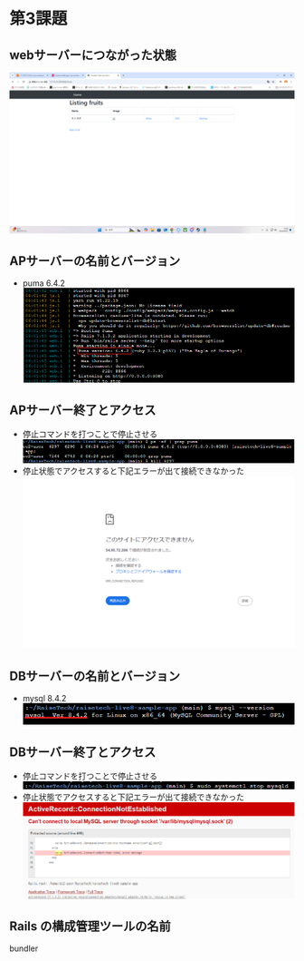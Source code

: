 # 第3課題
## webサーバーにつながった状態
![webサーバー](image/web.png)

## APサーバーの名前とバージョン
- puma 6.4.2
![APサーバー](image/AP.png)

## APサーバー終了とアクセス
- 停止コマンドを打つことで停止させる
![AP停止](image/APteisi.png)
- 停止状態でアクセスすると下記エラーが出て接続できなかった
![APアクセス](image/APakusesu.png)

## DBサーバーの名前とバージョン
- mysql 8.4.2
![DBサーバー](image/DB.png)

## DBサーバー終了とアクセス
- 停止コマンドを打つことで停止させる
![DB停止](image/DBteisi.png)
- 停止状態でアクセスすると下記エラーが出て接続できなかった
![DBアクセス](image/DBakusesu.png)

## Rails の構成管理ツールの名前
bundler
